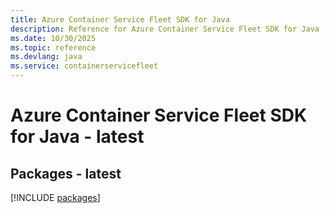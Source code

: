 ```yaml
---
title: Azure Container Service Fleet SDK for Java
description: Reference for Azure Container Service Fleet SDK for Java
ms.date: 10/30/2025
ms.topic: reference
ms.devlang: java
ms.service: containerservicefleet
---
```

# Azure Container Service Fleet SDK for Java - latest
## Packages - latest
[!INCLUDE [packages](container-service-fleet-index.md)]